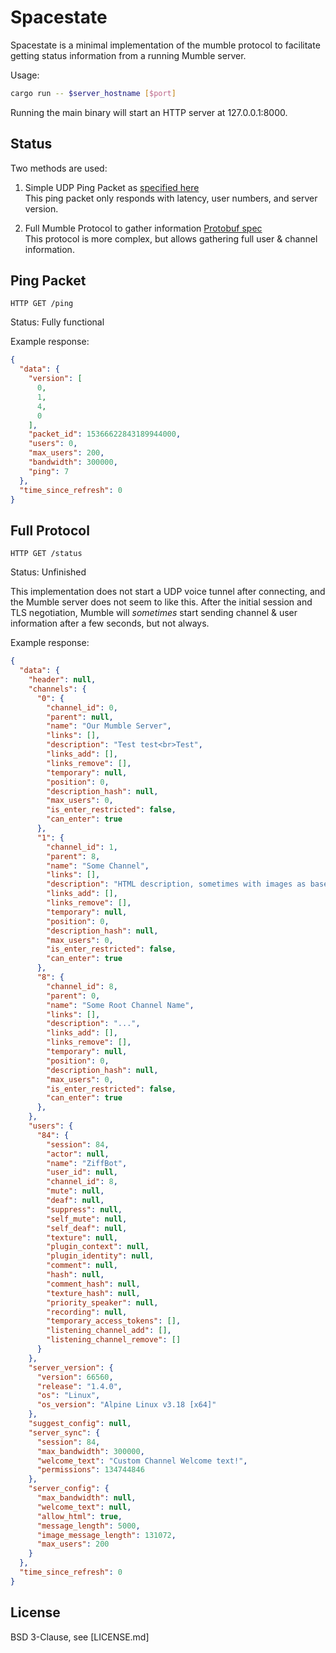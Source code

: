 # Spacestate

Spacestate is a minimal implementation of the mumble protocol to facilitate getting status information from a running Mumble server.

Usage:

```bash
cargo run -- $server_hostname [$port]
```

Running the main binary will start an HTTP server at 127.0.0.1:8000.

## Status

Two methods are used:

1. Simple UDP Ping Packet as [specified here](https://wiki.mumble.info/wiki/Protocol)  
This ping packet only responds with latency, user numbers, and server version.

1. Full Mumble Protocol to gather information [Protobuf spec](https://mumble-protocol.readthedocs.io)  
This protocol is more complex, but allows gathering full user & channel information.

## Ping Packet

`HTTP GET /ping`

Status: Fully functional

Example response:
```json
{
  "data": {
    "version": [
      0,
      1,
      4,
      0
    ],
    "packet_id": 15366622843189944000,
    "users": 0,
    "max_users": 200,
    "bandwidth": 300000,
    "ping": 7
  },
  "time_since_refresh": 0
}
```

## Full Protocol

`HTTP GET /status`

Status: Unfinished

This implementation does not start a UDP voice tunnel after connecting, and the Mumble server does not seem to like this.
After the initial session and TLS negotiation, Mumble will _sometimes_ start sending channel & user information after a few seconds, but not always.

Example response:
```json
{
  "data": {
    "header": null,
    "channels": {
      "0": {
        "channel_id": 0,
        "parent": null,
        "name": "Our Mumble Server",
        "links": [],
        "description": "Test test<br>Test",
        "links_add": [],
        "links_remove": [],
        "temporary": null,
        "position": 0,
        "description_hash": null,
        "max_users": 0,
        "is_enter_restricted": false,
        "can_enter": true
      },
      "1": {
        "channel_id": 1,
        "parent": 8,
        "name": "Some Channel",
        "links": [],
        "description": "HTML description, sometimes with images as base64",
        "links_add": [],
        "links_remove": [],
        "temporary": null,
        "position": 0,
        "description_hash": null,
        "max_users": 0,
        "is_enter_restricted": false,
        "can_enter": true
      },
      "8": {
        "channel_id": 8,
        "parent": 0,
        "name": "Some Root Channel Name",
        "links": [],
        "description": "...",
        "links_add": [],
        "links_remove": [],
        "temporary": null,
        "position": 0,
        "description_hash": null,
        "max_users": 0,
        "is_enter_restricted": false,
        "can_enter": true
      },
    },
    "users": {
      "84": {
        "session": 84,
        "actor": null,
        "name": "ZiffBot",
        "user_id": null,
        "channel_id": 8,
        "mute": null,
        "deaf": null,
        "suppress": null,
        "self_mute": null,
        "self_deaf": null,
        "texture": null,
        "plugin_context": null,
        "plugin_identity": null,
        "comment": null,
        "hash": null,
        "comment_hash": null,
        "texture_hash": null,
        "priority_speaker": null,
        "recording": null,
        "temporary_access_tokens": [],
        "listening_channel_add": [],
        "listening_channel_remove": []
      }
    },
    "server_version": {
      "version": 66560,
      "release": "1.4.0",
      "os": "Linux",
      "os_version": "Alpine Linux v3.18 [x64]"
    },
    "suggest_config": null,
    "server_sync": {
      "session": 84,
      "max_bandwidth": 300000,
      "welcome_text": "Custom Channel Welcome text!",
      "permissions": 134744846
    },
    "server_config": {
      "max_bandwidth": null,
      "welcome_text": null,
      "allow_html": true,
      "message_length": 5000,
      "image_message_length": 131072,
      "max_users": 200
    }
  },
  "time_since_refresh": 0
}
```

## License

BSD 3-Clause, see [LICENSE.md]
